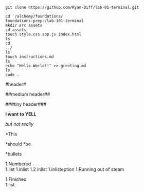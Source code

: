 ```
git clone https://github.com/Ryan-Diff/lab-01-terminal.git 

cd `/alchemy/foundations/
foundations-prep-/lab-101-terminal
mkdir src assets
cd assets 
touch style.css app.js index.html
ls
cd 
../
ls
touch instructions.md
ls
echo "Hello World!!" >> greeting.md
ls 
code . 
```

#header#

##medium header##

###tiny header###

**I want to YELL**

_but not really_ 

*This 

*should 
*be 

*bullets 

1.Numbered  
1.list
    1.inlist
    1.2 inlist
        1.inlisteption
        1.Running out of steam

1.Finished  
1.list 



        


